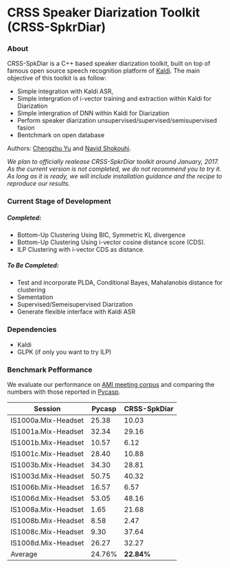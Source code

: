 # CRSS Speaker Diarization Toolkit (CRSS-SpkrDiar)
### About
CRSS-SpkDiar is a C++ based speaker diarization toolkit, built on top of famous open source speech recognition platform of [Kaldi](http://kaldi.sourceforge.net/). The main objective of this toolkit is as follow:

  - Simple integration with Kaldi ASR, 
  - Simple intergration of i-vector training and extraction within Kaldi for Diarization
  - Simple intergration of DNN within Kaldi for Diarization 
  - Perform speaker diarization unsupervised/supervised/semisupervised fasion
  - Bentchmark on open database

Authors: [Chengzhu Yu](https://sites.google.com/site/chengzhuyu0/home) and [Navid Shokouhi](https://scholar.google.com/citations?user=DHxzPt8AAAAJ&hl=en).

_We plan to officially realease CRSS-SpkrDiar toolkit around January, 2017. 
As the current version is not completed, we do not recommend you to try it.
As long as it is ready, we will include installation guidance and the recipe to 
reproduce our results._

### Current Stage of Development
##### _Completed:_
 - Bottom-Up Clustering Using BIC, Symmetric KL divergence
 - Bottom-Up Clustering Using i-vector cosine distance score (CDS).
 - ILP Clustering with i-vector CDS as distance.

##### _To Be Completed:_
 - Test and incorporate PLDA, Conditional Bayes, Mahalanobis distance for clustering    
 - Sementation
 - Supervised/Semeisupervised Diarization
 - Generate flexible interface with Kaldi ASR

### Dependencies
  - Kaldi
  - GLPK (if only you want to try ILP)
  
### Benchmark Pefformance
We evaluate our performance on [AMI meeting corpus](http://groups.inf.ed.ac.uk/ami/download/) and comparing the numbers with those reported in [Pycasp](http://multimedia.icsi.berkeley.edu/scalable-big-data-analysis/pycasp/).

| Session       |      Pycasp   |   CRSS-SpkDiar  |
| ------------- | ------------- | -------------   | 
IS1000a.Mix-Headset | 25.38 | 10.03|
IS1001a.Mix-Headset | 32.34 | 29.16|
IS1001b.Mix-Headset | 10.57 | 6.12 |
IS1001c.Mix-Headset | 28.40 | 10.88|
IS1003b.Mix-Headset | 34.30 | 28.81|
IS1003d.Mix-Headset | 50.75 | 40.32|
IS1006b.Mix-Headset | 16.57 | 6.57 |
IS1006d.Mix-Headset | 53.05 |48.16 |
IS1008a.Mix-Headset | 1.65  |21.68 |
IS1008b.Mix-Headset | 8.58  |2.47  |
IS1008c.Mix-Headset | 9.30  |37.64 | 
IS1008d.Mix-Headset | 26.27 |32.27 | 
Average             | 24.76% |**22.84%** | 
